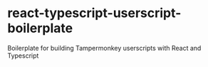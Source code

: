 # react-typescript-userscript-boilerplate
Boilerplate for building Tampermonkey userscripts with React and Typescript
